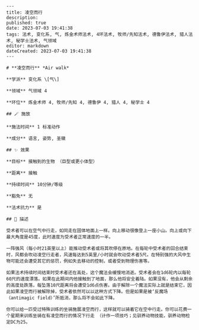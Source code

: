 
    ---
    title: 凌空而行
    description: 
    published: true
    date: 2023-07-03 19:41:38
    tags: 法术, 变化系, 气, 炼金术师法术, 4环法术, 牧师/先知法术, 德鲁伊法术, 猎人法术, 秘学士法术, 气领域
    editor: markdown
    dateCreated: 2023-07-03 19:41:38
    ---

    # **凌空而行** *Air walk*

    **学派** 变化系 \[气\] 

    **领域** 气领域 4

    **环位** 炼金术师 4, 牧师/先知 4, 德鲁伊 4, 猎人 4, 秘学士 4

    ## 🪄 施放

    **施法时间** 1 标准动作

    **成分** 语言, 姿势, 圣徽

    ## ✨ 效果 

    **目标** 接触到的生物 （巨型或更小体型） 

    **距离** 接触  

    **持续时间** 10分钟/等级 

    **豁免** 无

    **法术抗力** 是

    ## 📖 描述

    受术者可以在空气中行走，如同走在固体地面上一样。向上移动很像登上一座小山。向上或向下最大角度是45度，此时速度为受术者正常速度的一半。

    一阵强风（每小时21英里以上）能推动受术者或将其吹停在原地。在每轮中受术者的回合结束时，风都会吹动凌空行走者，风速每达到5英里/小时就会吹动受术者5尺。在特别强的大风中生物可能还会遭受其它的惩罚，例如失去移动的控制，或者受到物理伤害等。

    如果法术持续时间结束时受术者还在高处，这个魔法会缓慢地消逝。受术者会在1d6轮内以每轮60尺的速度漂落。如果在此期间内他接触到了地面，那么他将安全着陆。如果没有，他会从剩余的高度处跌落，每坠落10尺距离将会遭受1d6点伤害。由于解除一个魔法实际上就是结束它，因此如果凌空而行被解除掉，受术者依然可以以这种方式下降。但是如果是被‘反魔场（antimagic field）’所抵消，那么将不会如此下降。

    你可以给一匹受过特殊训练的坐骑施展凌空而行，这样就可以骑着它在空中行走。你可以花费一个星期来训练坐骑在有凌空而行的情况下行走 （计作一项技巧；见驯养动物技能，驯养动物检定DC为25。
    
